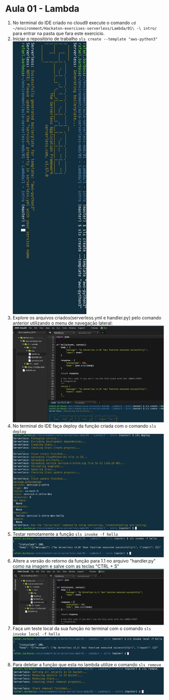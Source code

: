 # Aula 01 - Lambda


1. No terminal do IDE criado no cloud9 execute o comando `cd ~/environment/Hackaton-exercises-serverless/Lambda/01\ -\ intro/` para entrar na pasta que fara este exercicio.
 2. Iniciar o repositório de trabalho `sls create --template "aws-python3"`
 ![img/slscreate.png](img/slscreate.png)
 3. Explore os arquivos criados(serverless.yml e handler.py) pelo comando anterior utilizando o menu de navegação lateral:
    ![img/explore.png](img/explore.png)
 4. No terminal do IDE faça deploy da função criada com o comando `sls deploy`
 ![img/slsdeploy.png](img/slsdeploy.png)
 5. Testar remotamente a função `sls invoke -f hello`
![img/slsinvoke.png](img/slsinvoke.png)
 6. Altere a versão do retorno da função para 1.1 no arquivo "handler.py" como na imagem e salve com as teclas "CTRL + S"
   ![img/altereversao.png](img/altereversao.png)
 7. Faça um teste local da sua função no terminal com o comando `sls invoke local -f hello` 
![img/slsinvokelocal.png](img/slsinvokelocal.png)
 8. Para deletar a função que esta no lambda utilize o comando `sls remove`
![img/slsremove.png](img/slsremove.png)
